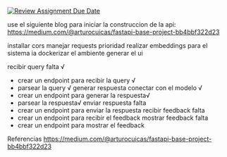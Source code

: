 [![Review Assignment Due Date](https://classroom.github.com/assets/deadline-readme-button-22041afd0340ce965d47ae6ef1cefeee28c7c493a6346c4f15d667ab976d596c.svg)](https://classroom.github.com/a/O9GgJ1PR)


use el siguiente blog para iniciar la construccion de la api: https://medium.com/@arturocuicas/fastapi-base-project-bb4bbf322d23


installar cors
manejar requests prioridad
realizar embeddings para el sistema ia
dockerizar el ambiente
generar el ui


recibir query falta √
- crear un endpoint para recibir la query √
- parsear la query √
generar respuesta conectar con el modelo √
- crear un endpoint para generar la respuesta√
- parsear la respuesta√
enviar respuesta falta 
- crear un endpoint para enviar la respuesta
recibir feedback falta 
- crear un endpoint para recibir el feedback
mostrar feedback falta 
- crear un endpoint para mostrar el feedback



Referencias
https://medium.com/@arturocuicas/fastapi-base-project-bb4bbf322d23